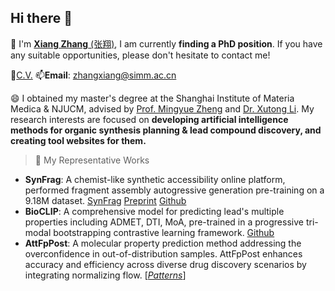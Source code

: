 ## Hi there 👋

🔭 I'm [**Xiang Zhang** \(张翔\)](https://simmzx.github.io/), I am currently **finding a PhD position**. If you have any suitable opportunities, please don't hesitate to contact me! 

📑[C.V.](https://simmzx.github.io/XiangZhang_CV_20250924.pdf) 📫**Email**: zhangxiang@simm.ac.cn

😄 I obtained my master's degree at the Shanghai Institute of Materia Medica & NJUCM, advised by [Prof. Mingyue Zheng](https://scholar.google.com/citations?user=vzBQN8EAAAAJ&hl=zh-CN) and [Dr. Xutong Li](https://scholar.google.com/citations?user=UMWyDZAAAAAJ&hl=zh-CN). My research interests are focused on **developing artificial intelligence methods for organic synthesis planning & lead compound discovery, and creating tool websites for them.**

> 🌱 My Representative Works 
* **SynFrag**: A chemist-like synthetic accessibility online platform, performed fragment assembly autogressive generation pre-training on a 9.18M dataset. [SynFrag](https://synfrag.simm.ac.cn) <u>Preprint</u> [Github](https://github.com/simmzx/SynFrag) 
* **BioCLIP**: A comprehensive model for predicting lead's multiple properties including ADMET, DTI, MoA, pre-trained in a progressive tri-modal bootstrapping contrastive learning framework. [Github](https://github.com/simmzx/BioCLIP)
* **AttFpPost**: A molecular property prediction method addressing the overconfidence in out-of-distribution samples. AttFpPost enhances accuracy and efficiency across diverse drug discovery scenarios by integrating normalizing flow. \[[_Patterns_](https://www.cell.com/patterns/fulltext/S2666-3899(24)00106-5?_returnURL=https%3A%2F%2Flinkinghub.elsevier.com%2Fretrieve%2Fpii%2FS2666389924001065%3Fshowall%3Dtrue)\]

<!--
**simmzx/simmzx** is a ✨ _special_ ✨ repository because its `README.md` (this file) appears on your GitHub profile.

Here are some ideas to get you started:

- 🔭 I’m currently working on ...
- 🌱 I’m currently learning ...
- 👯 I’m looking to collaborate on ...
- 🤔 I’m looking for help with ...
- 💬 Ask me about ...
- 📫 How to reach me: ...
- 😄 Pronouns: ...
- ⚡ Fun fact: ...
-->
